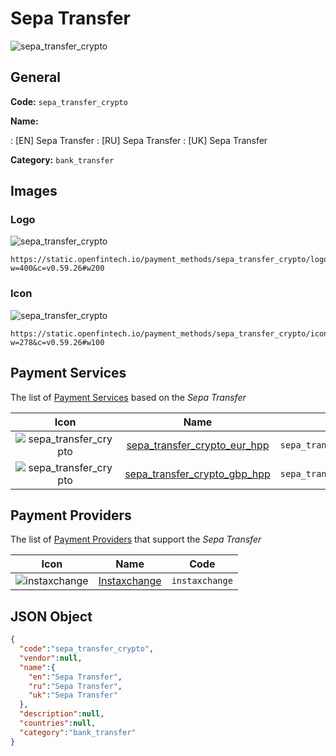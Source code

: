
# Sepa Transfer 
![sepa_transfer_crypto](https://static.openfintech.io/payment_methods/sepa_transfer_crypto/logo.svg?w=400&c=v0.59.26#w200)  

## General 
**Code:** `sepa_transfer_crypto` 
 
**Name:** 
 
:	[EN] Sepa Transfer 
:	[RU] Sepa Transfer 
:	[UK] Sepa Transfer 
 
**Category:** `bank_transfer` 
 

## Images 

### Logo 
![sepa_transfer_crypto](https://static.openfintech.io/payment_methods/sepa_transfer_crypto/logo.svg?w=400&c=v0.59.26#w200)  

```
https://static.openfintech.io/payment_methods/sepa_transfer_crypto/logo.svg?w=400&c=v0.59.26#w200
```  

### Icon 
![sepa_transfer_crypto](https://static.openfintech.io/payment_methods/sepa_transfer_crypto/icon.svg?w=278&c=v0.59.26#w100)  

```
https://static.openfintech.io/payment_methods/sepa_transfer_crypto/icon.svg?w=278&c=v0.59.26#w100
```  

## Payment Services 
 
The list of [Payment Services](/payment-services/) based on the _Sepa Transfer_ 

|Icon|Name|Code| 
|:---:|:---:|:---:| 
|![sepa_transfer_crypto](https://static.openfintech.io/payment_methods/sepa_transfer_crypto/icon.svg?w=278&c=v0.59.26#w100) |[sepa_transfer_crypto_eur_hpp](/payment-services/sepa_transfer_crypto_eur_hpp/)|`sepa_transfer_crypto_eur_hpp`| 
|![sepa_transfer_crypto](https://static.openfintech.io/payment_methods/sepa_transfer_crypto/icon.svg?w=278&c=v0.59.26#w100) |[sepa_transfer_crypto_gbp_hpp](/payment-services/sepa_transfer_crypto_gbp_hpp/)|`sepa_transfer_crypto_gbp_hpp`| 
 

## Payment Providers 
 
The list of [Payment Providers](/payment-providers/) that support the _Sepa Transfer_ 

|Icon|Name|Code| 
|:---:|:---:|:---:| 
|![instaxchange](https://static.openfintech.io/payment_providers/instaxchange/icon.png?w=278&c=v0.59.26#w100) |[Instaxchange](/payment-providers/instaxchange/)|`instaxchange`| 
 

## JSON Object 

```json
{
  "code":"sepa_transfer_crypto",
  "vendor":null,
  "name":{
    "en":"Sepa Transfer",
    "ru":"Sepa Transfer",
    "uk":"Sepa Transfer"
  },
  "description":null,
  "countries":null,
  "category":"bank_transfer"
}
```  
